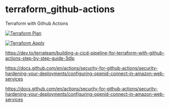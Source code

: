# terraform_github-actions
Terraform with Github Actions

[![Terraform Plan](https://github.com/hyorch/terraform_github-actions/actions/workflows/terraform-plan.yaml/badge.svg?event=pull_request)](https://github.com/hyorch/terraform_github-actions/actions/workflows/terraform-plan.yaml)

[![Terraform Apply](https://github.com/hyorch/terraform_github-actions/actions/workflows/terraform-apply.yaml/badge.svg?event=pull_request)](https://github.com/hyorch/terraform_github-actions/actions/workflows/terraform-apply.yaml)







https://dev.to/terrateam/building-a-cicd-pipeline-for-terraform-with-github-actions-step-by-step-guide-3dlp


https://docs.github.com/en/actions/security-for-github-actions/security-hardening-your-deployments/configuring-openid-connect-in-amazon-web-services

https://docs.github.com/en/actions/security-for-github-actions/security-hardening-your-deployments/configuring-openid-connect-in-amazon-web-services
